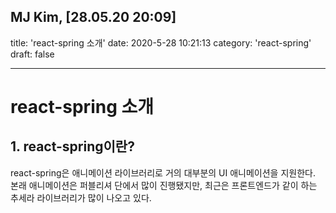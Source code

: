 ## MJ Kim, [28.05.20 20:09]

title: 'react-spring 소개'
date: 2020-5-28 10:21:13
category: 'react-spring'
draft: false

---

# react-spring 소개

## 1. react-spring이란?

react-spring은 애니메이션 라이브러리로 거의 대부분의 UI 애니메이션을 지원한다.
본래 애니메이션은 퍼블리셔 단에서 많이 진행됐지만, 최근은 프론트엔드가 같이 하는 추세라 라이브러리가 많이 나오고 있다.
